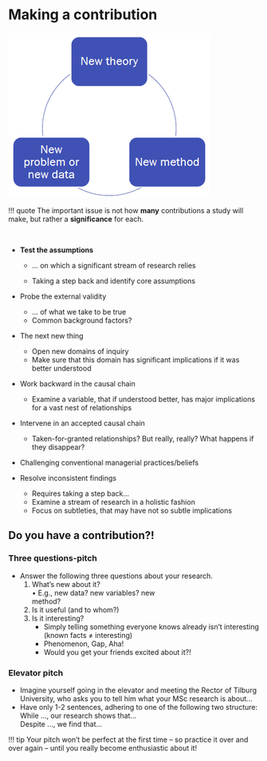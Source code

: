 # Making a contribution
![](contribution_content.png)

!!! quote
    The important issue is not how __many__ contributions a study will make, but rather a __significance__ for each.

<br/>

* **Test the assumptions**
    * … on which a significant stream of research relies

    * Taking a step back and identify core assumptions

* Probe the external validity
    * … of what we take to be true
    * Common background factors?

* The next new thing
    * Open new domains of inquiry
    * Make sure that this domain has significant implications if it was better understood

* Work backward in the causal chain
   * Examine a variable, that if understood better, 
      has major implications for a vast nest of relationships

* Intervene in an accepted causal chain
    * Taken-for-granted relationships? But really, really? What happens if they disappear?

* Challenging conventional managerial practices/beliefs

* Resolve inconsistent findings
    * Requires taking a step back…
    * Examine a stream of research in a holistic fashion
    * Focus on subtleties, that may have not so subtle implications


## Do you have a contribution?!

### Three questions-pitch
* Answer the following three questions about your research.
    1. What’s new about it? <br/> • E.g., new data? new variables? new<br/>method? 
    2. Is it useful (and to whom?)
    3. Is it interesting? 
        * Simply telling something everyone knows already isn’t interesting (known facts ≠ interesting)
        * Phenomenon, Gap, Aha!
        * Would you get your friends excited about it?!


### Elevator pitch
*   Imagine yourself going in the elevator and meeting
    the Rector of Tilburg University, who asks you to tell
    him what your MSc research is about…
*   Have only 1-2 sentences, adhering to one of the
    following two structure:</br>
    While ..., our research shows that...</br>
    Despite …, we find that…




!!! tip
    Your pitch won’t be perfect at the first time –
    so practice it over and over again – until you really become enthusiastic about it!